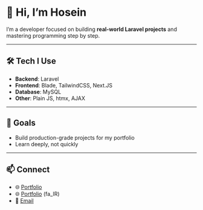 # 👋 Hi, I’m Hosein  

I’m a developer focused on building **real-world Laravel projects** and mastering programming step by step.  

---

## 🛠️ Tech I Use
- **Backend**: Laravel  
- **Frontend**: Blade, TailwindCSS, Next.JS  
- **Database**: MySQL  
- **Other**: Plain JS, htmx, AJAX  

---

## 🎯 Goals
- Build production-grade projects for my portfolio  
- Learn deeply, not quickly  

---

## 📫 Connect
- 🌐 [Portfolio](https://hetbo.net)  
- 🌐 [Portfolio](https://hetbo.net/intro) (fa_IR)  
- 💼 [Email](mailto:hetbo98@yahoo.com)  
